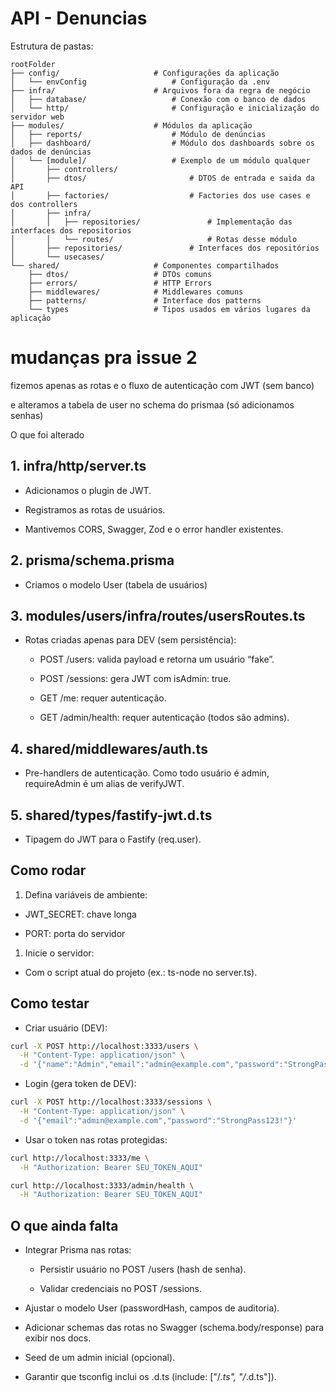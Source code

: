 # API - Denuncias

Estrutura de pastas:

```
rootFolder
├── config/                     # Configurações da aplicação
│   └── envConfig                   # Configuração da .env
├── infra/                      # Arquivos fora da regra de negócio
│   ├── database/                   # Conexão com o banco de dados
│   └── http/                       # Configuração e inicialização do servidor web
├── modules/                    # Módulos da aplicação
│   ├── reports/                    # Módulo de denúncias
│   ├── dashboard/                  # Módulo dos dashboards sobre os dados de denúncias
│   └── [module]/                   # Exemplo de um módulo qualquer
│       ├── controllers/
│       ├── dtos/                       # DTOS de entrada e saida da API
│       ├── factories/                  # Factories dos use cases e dos controllers
│       ├── infra/
│       │   ├── repositories/               # Implementação das interfaces dos repositorios
│       │   └── routes/                     # Rotas desse módulo
│       ├── repositories/               # Interfaces dos repositórios
│       └── usecases/
└── shared/                     # Componentes compartilhados
    ├── dtos/                   # DTOs comuns
    ├── errors/                 # HTTP Errors
    ├── middlewares/            # Middlewares comuns
    ├── patterns/               # Interface dos patterns
    └── types                   # Tipos usados em vários lugares da aplicação

```

# mudanças pra issue 2

fizemos apenas as rotas e o fluxo de autenticação com JWT (sem banco)

e alteramos a tabela de user no schema do prismaa  (só adicionamos senhas)

O que foi alterado


## 1. infra/http/server.ts


- Adicionamos o plugin de JWT.

- Registramos as rotas de usuários.

- Mantivemos CORS, Swagger, Zod e o error handler existentes.

## 2. prisma/schema.prisma


- Criamos o modelo User (tabela de usuários)

## 3. modules/users/infra/routes/usersRoutes.ts


- Rotas criadas apenas para DEV (sem persistência):
	- POST /users: valida payload e retorna um usuário “fake”.

	- POST /sessions: gera JWT com isAdmin: true.

	- GET /me: requer autenticação.

	- GET /admin/health: requer autenticação (todos são admins).

## 4. shared/middlewares/auth.ts


- Pre-handlers de autenticação. Como todo usuário é admin, requireAdmin é um alias de verifyJWT.


## 5. shared/types/fastify-jwt.d.ts


- Tipagem do JWT para o Fastify (req.user).


## Como rodar


1. Defina variáveis de ambiente:


- JWT_SECRET: chave longa

- PORT: porta do servidor


1. Inicie o servidor:


- Com o script atual do projeto (ex.: ts-node no server.ts).

## Como testar


- Criar usuário (DEV):

```bash
curl -X POST http://localhost:3333/users \
  -H "Content-Type: application/json" \
  -d '{"name":"Admin","email":"admin@example.com","password":"StrongPass123!"}'
```
- Login (gera token de DEV):
```bash
curl -X POST http://localhost:3333/sessions \
  -H "Content-Type: application/json" \
  -d '{"email":"admin@example.com","password":"StrongPass123!"}'
```
- Usar o token nas rotas protegidas:
```bash
curl http://localhost:3333/me \
  -H "Authorization: Bearer SEU_TOKEN_AQUI"

curl http://localhost:3333/admin/health \
  -H "Authorization: Bearer SEU_TOKEN_AQUI"
```

## O que ainda falta

- Integrar Prisma nas rotas:
	- Persistir usuário no POST /users (hash de senha).

	- Validar credenciais no POST /sessions.


- Ajustar o modelo User (passwordHash, campos de auditoria).

- Adicionar schemas das rotas no Swagger (schema.body/response) para exibir nos docs.

- Seed de um admin inicial (opcional).

- Garantir que tsconfig inclui os .d.ts (include: ["/*.ts", "/*.d.ts"]). 